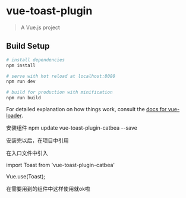 # vue-toast-plugin

> A Vue.js project

## Build Setup

``` bash
# install dependencies
npm install

# serve with hot reload at localhost:8080
npm run dev

# build for production with minification
npm run build
```

For detailed explanation on how things work, consult the [docs for vue-loader](http://vuejs.github.io/vue-loader).

安装组件  npm update vue-toast-plugin-catbea --save

安装完以后，在项目中引用

在入口文件中引入

import Toast from 'vue-toast-plugin-catbea'

Vue.use(Toast);

在需要用到的组件中这样使用就ok啦<toast :toastMsg="toastMsg" :isSHowToast="isSHowToast"></toast>
